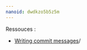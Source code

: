 ```yaml
---
nanoid: dwdkzo5b5z5m
---
```

Ressouces :

- [Writing commit messages](https://www.chiark.greenend.org.uk/~sgtatham/quasiblog/commit-messages)/
